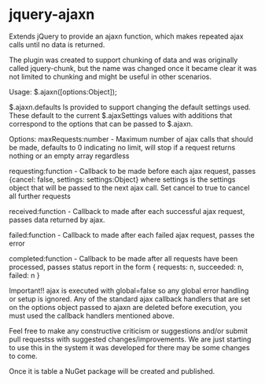 jquery-ajaxn
============

Extends jQuery to provide an ajaxn function, which makes repeated ajax calls until no data is returned.

The plugin was created to support chunking of data and was originally called jquery-chunk, but the name was changed once it became clear it was not limited to chunking and might be useful in other scenarios.

Usage: $.ajaxn([options:Object]);

$.ajaxn.defaults
Is provided to support changing the default settings used.  These default to the current $.ajaxSettings values with additions that correspond to the options that can be passed to $.ajaxn.

Options:
maxRequests:number - Maximum number of ajax calls that should be made, defaults to 0 indicating no limit, will stop if a request returns nothing or an empty array regardless

requesting:function - Callback to be made before each ajax request, passes {cancel: false, settings: settings:Object} where settings is the settings object that will be passed to the next ajax call.  Set cancel to true to cancel all further requests

received:function - Callback to made after each successful ajax request, passes data returned by ajax.

failed:function - Callback to made after each failed ajax request, passes the error

completed:function - Callback to be made after all requests have been processed, passes status report in the form { requests: n, succeeded: n, failed: n }

Important!!
ajax is executed with global=false so any global error handling or setup is ignored.
Any of the standard ajax callback handlers that are set on the options object passed to ajaxn are deleted before execution, you must used the callback handlers mentioned above.


Feel free to make any constructive criticism or suggestions and/or submit pull requestss with suggested changes/improvements.  We are just starting to use this in the system it was developed for there may be some changes to come.

Once it is table a NuGet package will be created and published.  

